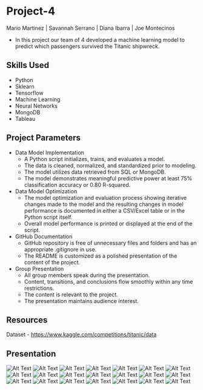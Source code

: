 # Project-4
Mario Martinez | Savannah Serrano | Diana Ibarra | Joe Montecinos
- In this project our team of 4 developed a machine learning model to predict which passengers survived the Titanic shipwreck.

## Skills Used
- Python
- Sklearn
- Tensorflow
- Machine Learning
- Neural Networks
- MongoDB
- Tableau

## Project Parameters
- Data Model Implementation
    - A Python script initializes, trains, and evaluates a model.
    - The data is cleaned, normalized, and standardized prior to modeling.
    - The model utilizes data retrieved from SQL or MongoDB.
    - The model demonstrates meaningful predictive power at least 75% classification accuracy or 0.80 R-squared.
- Data Model Optimization
    - The model optimization and evaluation process showing iterative changes made to the model and the resulting changes in model performance is documented in either a CSV/Excel table or in the Python script itself.
    - Overall model performance is printed or displayed at the end of the script.
- GitHub Documentation
    - GitHub repository is free of unnecessary files and folders and has an appropriate .gitignore in use.
    - The README is customized as a polished presentation of the content of the project.
- Group Presentation
    - All group members speak during the presentation.
    - Content, transitions, and conclusions flow smoothly within any time restrictions.
    - The content is relevant to the project.
    - The presentation maintains audience interest.

## Resources
Dataset - https://www.kaggle.com/competitions/titanic/data <br>

## Presentation

![Alt Text](Titanic/Resources/Presentation/Slide_1.jpg)
![Alt Text](Titanic/Resources/Presentation/Slide_2.jpg)
![Alt Text](Titanic/Resources/Presentation/Slide_3.jpg)
![Alt Text](Titanic/Resources/Presentation/Slide_4.jpg)
![Alt Text](Titanic/Resources/Presentation/Slide_5.jpg)
![Alt Text](Titanic/Resources/Presentation/Slide_6.jpg)
![Alt Text](Titanic/Resources/Presentation/Slide_7.jpg)
![Alt Text](Titanic/Resources/Presentation/Slide_8.jpg)
![Alt Text](Titanic/Resources/Presentation/Slide_9.jpg)
![Alt Text](Titanic/Resources/Presentation/Slide_10.jpg)
![Alt Text](Titanic/Resources/Presentation/Slide_11.jpg)
![Alt Text](Titanic/Resources/Presentation/Slide_12.jpg)
![Alt Text](Titanic/Resources/Presentation/Slide_13.jpg)
![Alt Text](Titanic/Resources/Presentation/Slide_14.jpg)
![Alt Text](Titanic/Resources/Presentation/Slide_15.jpg)
![Alt Text](Titanic/Resources/Presentation/Slide_16.jpg)
![Alt Text](Titanic/Resources/Presentation/Slide_17.jpg)
![Alt Text](Titanic/Resources/Presentation/Slide_18.jpg)
![Alt Text](Titanic/Resources/Presentation/Slide_19.jpg)
![Alt Text](Titanic/Resources/Presentation/Slide_20.jpg)
![Alt Text](Titanic/Resources/Presentation/Slide_21.jpg)